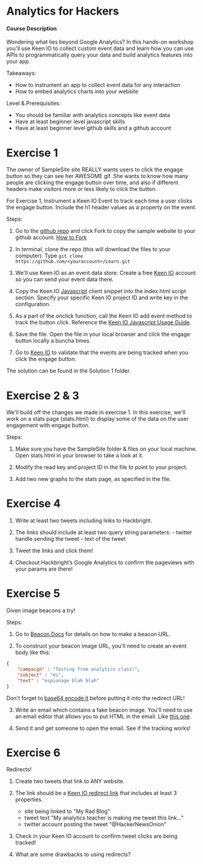 Analytics for Hackers
=====================

#### Course Description

Wondering what lies beyond Google Analytics? In this hands-on workshop you'll use Keen IO to collect custom event data and learn how you can use APIs to programmatically query your data and build analytics features into your app. 

Takeaways:
- How to instrument an app to collect event data for any interaction
- How to embed analytics charts into your website

Level & Prerequisites: 
- You should be familiar with analytics concepts like event data
- Have at least beginner level javascript skills
- Have at least beginner level github skills and a github account


Exercise 1
==========

The owner of SampleSite site REALLY wants users to click the engage button so they can see her AWESOME gif.
She wants to know how many people are clicking the engage button over time, and also if different headers make visitors more or less likely to click the button.

For Exercise 1, Instrument a Keen IO Event to track each time a user clicks the engage button. Include the h1 header values as a property on the event.

Steps:

1. Go to the [github repo]() and click Fork to copy the sample website to your github account. [How to Fork](https://help.github.com/articles/fork-a-repo)

2. In terminal, clone the repo (this will download the files to your computer). Type `git clone https://github.com/<youraccount>/Learn.git`
  
3. We'll use Keen IO as an event data store. Create a free [Keen IO](https://www.keen.io) account so you can send your event data there.

4. Copy the Keen IO [Javascript](https://keen.io/docs/clients/javascript/usage-guide/) client snippet into the index.html script section. Specify your specific Keen IO project ID and write key in the configuration.

5. As a part of the onclick function, call the Keen IO add event method to track the button click. Reference the [Keen IO Javascript Usage Guide]().

6. Save the file. Open the file in your local browser and click the engage button locally a buncha times.

7. Go to [Keen IO](https://www.keen.io) to validate that the events are being tracked when you click the engage button.

The solution can be found in the Solution 1 folder.

Exercise 2 & 3
==============

We'll build off the changes we made in exercise 1. In this exercise, we'll work on a stats page (stats.html) to display some of the data on the user engagement with engage button.

Steps:

1. Make sure you have the SampleSite folder & files on your local machine. Open stats.html in your browser to take a look at it.

2. Modify the read key and project ID in the file to point to your project.

3. Add two new graphs to the stats page, as specified in the file.

Exercise 4
==========

1. Write at least two tweets including links to Hackbright. 

2. The links should include at least two query string parameters:
       - twitter handle sending the tweet
       - text of the tweet

3. Tweet the links and click them!

4. Checkout Hackbright’s Google Analytics to confirm the pageviews with your params are there!

Exercise 5
==========

Given image beacons a try!

Steps. 

1. Go to [Beacon Docs](https://keen.io/docs/data-collection/image-beacon/) for details on how to make a beacon URL.

2. To construct your beacon image URL, you'll need to create an event body like this:

```json
{
    "campaign" : "Testing from analytics class!",
    "subject" : "Hi",
    "text" : "espionage blah blah"
}
```

Don't forget to [base64 encode it](http://www.opinionatedgeek.com/dotnet/tools/base64encode/) before putting it into the redirect URL!

3. Write an email which contains a fake beacon image. You'll need to use an email editor that allows you to put HTML in the email. Like [this one](ctrlq.org/html-mail/).

4. Send it and get someone to open the email. See if the tracking works!


Exercise 6
==========

Redirects!

1. Create two tweets that link to ANY website. 

2. The link should be a [Keen IO redirect link](https://keen.io/docs/data-collection/redirect/) that includes at least 3 properties.
    - site being linked to "My Rad Blog"
    - tweet text "My analytics teacher is making me tweet this link..."
    - twitter account posting the tweet "@HackerNewsOnion"

3. Check in your Keen IO account to confirm tweet clicks are being tracked!

4. What are some drawbacks to using redirects?



